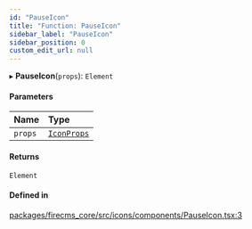 ```yaml
---
id: "PauseIcon"
title: "Function: PauseIcon"
sidebar_label: "PauseIcon"
sidebar_position: 0
custom_edit_url: null
---
```


▸ **PauseIcon**(`props`): `Element`

#### Parameters

| Name | Type |
| :------ | :------ |
| `props` | [`IconProps`](../types/IconProps.md) |

#### Returns

`Element`

#### Defined in

[packages/firecms_core/src/icons/components/PauseIcon.tsx:3](https://github.com/FireCMSco/firecms/blob/d45f3739/packages/firecms_core/src/icons/components/PauseIcon.tsx#L3)
